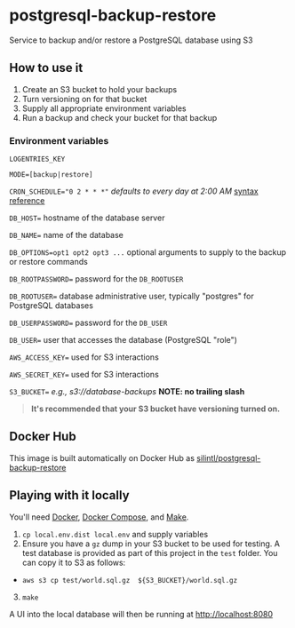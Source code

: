 # postgresql-backup-restore
Service to backup and/or restore a PostgreSQL database using S3

## How to use it
1. Create an S3 bucket to hold your backups
2. Turn versioning on for that bucket
3. Supply all appropriate environment variables
4. Run a backup and check your bucket for that backup

### Environment variables
`LOGENTRIES_KEY`

`MODE=[backup|restore]`

`CRON_SCHEDULE="0 2 * * *"` _defaults to every day at 2:00 AM_ [syntax reference](https://en.wikipedia.org/wiki/Cron)

`DB_HOST=` hostname of the database server

`DB_NAME=` name of the database

`DB_OPTIONS=opt1 opt2 opt3 ...` optional arguments to supply to the backup or restore commands

`DB_ROOTPASSWORD=` password for the `DB_ROOTUSER`

`DB_ROOTUSER=` database administrative user, typically "postgres" for PostgreSQL databases

`DB_USERPASSWORD=` password for the `DB_USER`

`DB_USER=` user that accesses the database (PostgreSQL "role")

`AWS_ACCESS_KEY=` used for S3 interactions

`AWS_SECRET_KEY=` used for S3 interactions

`S3_BUCKET=` _e.g., s3://database-backups_ **NOTE: no trailing slash**

>**It's recommended that your S3 bucket have versioning turned on.**

## Docker Hub
This image is built automatically on Docker Hub as [silintl/postgresql-backup-restore](https://hub.docker.com/r/silintl/postgresql-backup-restore/)

## Playing with it locally
You'll need [Docker](https://www.docker.com/get-docker), [Docker Compose](https://docs.docker.com/compose/install/), and [Make](https://www.gnu.org/software/make/).

1. `cp local.env.dist local.env` and supply variables
2. Ensure you have a `gz` dump in your S3 bucket to be used for testing.  A test database is provided as part of this project in the `test` folder. You can copy it to S3 as follows:
* `aws s3 cp test/world.sql.gz  ${S3_BUCKET}/world.sql.gz`
3. `make`

A UI into the local database will then be running at [http://localhost:8080](http://localhost:8080)
